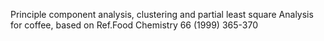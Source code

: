 Principle component analysis, clustering and partial least square Analysis for coffee, based on Ref.Food Chemistry 66 (1999) 365-370
